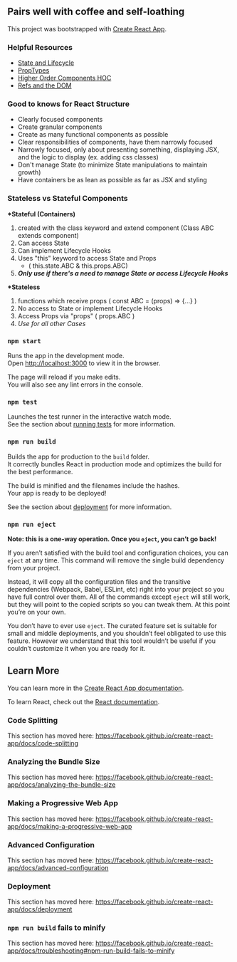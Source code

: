 ## Pairs well with coffee and self-loathing

This project was bootstrapped with [Create React App](https://github.com/facebook/create-react-app).

### Helpful Resources

- [State and Lifecycle](https://reactjs.org/docs/state-and-lifecycle.html)
- [PropTypes](https://reactjs.org/docs/typechecking-with-proptypes.html)
- [Higher Order Components HOC](https://reactjs.org/docs/higher-order-components.html)
- [Refs and the DOM](https://reactjs.org/docs/refs-and-the-dom.html)

### Good to knows for React Structure

- Clearly focused components
- Create granular components
- Create as many functional components as possible
- Clear responsibilities of components, have them narrowly focused
- Narrowly focused, only about presenting something, displaying JSX, and the logic to display (ex. adding css classes)
- Don't manage State (to minimize State manipulations to maintain growth)
- Have containers be as lean as possible as far as JSX and styling

### Stateless vs Stateful Components

**\*Stateful (Containers)**

1. created with the class keyword and extend component (Class ABC extends component)
2. Can access State
3. Can implement Lifecycle Hooks
4. Uses "this" keyword to access State and Props
   - ( this.state.ABC & this.props.ABC)
5. **_Only use if there's a need to manage State or access Lifecycle Hooks_**

**\*Stateless**

1. functions which receive props ( const ABC = (props) => {...} )
2. No access to State or implement Lifecycle Hooks
3. Access Props via "props" ( props.ABC )
4. _*Use for all other Cases*_

### `npm start`

Runs the app in the development mode.<br>
Open [http://localhost:3000](http://localhost:3000) to view it in the browser.

The page will reload if you make edits.<br>
You will also see any lint errors in the console.

### `npm test`

Launches the test runner in the interactive watch mode.<br>
See the section about [running tests](https://facebook.github.io/create-react-app/docs/running-tests) for more information.

### `npm run build`

Builds the app for production to the `build` folder.<br>
It correctly bundles React in production mode and optimizes the build for the best performance.

The build is minified and the filenames include the hashes.<br>
Your app is ready to be deployed!

See the section about [deployment](https://facebook.github.io/create-react-app/docs/deployment) for more information.

### `npm run eject`

**Note: this is a one-way operation. Once you `eject`, you can’t go back!**

If you aren’t satisfied with the build tool and configuration choices, you can `eject` at any time. This command will remove the single build dependency from your project.

Instead, it will copy all the configuration files and the transitive dependencies (Webpack, Babel, ESLint, etc) right into your project so you have full control over them. All of the commands except `eject` will still work, but they will point to the copied scripts so you can tweak them. At this point you’re on your own.

You don’t have to ever use `eject`. The curated feature set is suitable for small and middle deployments, and you shouldn’t feel obligated to use this feature. However we understand that this tool wouldn’t be useful if you couldn’t customize it when you are ready for it.

## Learn More

You can learn more in the [Create React App documentation](https://facebook.github.io/create-react-app/docs/getting-started).

To learn React, check out the [React documentation](https://reactjs.org/).

### Code Splitting

This section has moved here: https://facebook.github.io/create-react-app/docs/code-splitting

### Analyzing the Bundle Size

This section has moved here: https://facebook.github.io/create-react-app/docs/analyzing-the-bundle-size

### Making a Progressive Web App

This section has moved here: https://facebook.github.io/create-react-app/docs/making-a-progressive-web-app

### Advanced Configuration

This section has moved here: https://facebook.github.io/create-react-app/docs/advanced-configuration

### Deployment

This section has moved here: https://facebook.github.io/create-react-app/docs/deployment

### `npm run build` fails to minify

This section has moved here: https://facebook.github.io/create-react-app/docs/troubleshooting#npm-run-build-fails-to-minify

